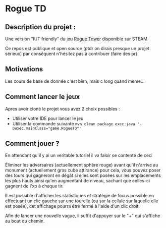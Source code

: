# Rogue TD

## Description du projet :

Une version "IUT friendly" du jeu [Rogue Tower](https://store.steampowered.com/app/1843760/Rogue_Tower/)
disponible sur STEAM.

Ce repos est publique et open source (ptdr on dirais presque un projet sérieux)
par conséquent n'hésitez pas à contribuer (faire des pr).

## Motivations

Les cours de base de donnée c'est bien, mais c long quand meme...

## Comment lancer le jeux 

Apres avoir cloné le projet vous avez 2 choix possibles :
- Utiliser votre IDE pour lancer le jeu
- Utiliser la commande suivante `mvn clean package exec:java '-Dexec.mainClass="game.RogueTD"'`

## Comment jouer ?

En attendant qu'il y ai un veritable tutoriel il va faloir se contenté de ceci

Éliminer les adversaires (actuellement sphère rouge) avant qu'il n'arrive au monument (actuellement gros cube attirance) pour cela, vous pouvez poser des tours qui gagneront en dégât si elles sont posées sur les emplacements les plus hauts ainsi qu'en augmentant de niveau, sachant que celles-ci gagnent de l'xp à chaque tir.  

Il est possible d'afficher les statistiques et stratégie de focus possible en effectuant un clic gauche sur une tourelle (ou sur la cellule sur laquelle elle est posée), cet affichage pourra être fermé à l'aide d'un clic droit. 

Afin de lancer une nouvelle vague, il suffit d'appuyer sur le "+" qui s'affiche au bout du chemin.
